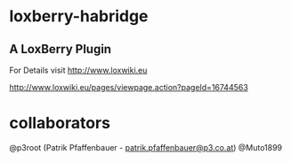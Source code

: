 # loxberry-habridge
A LoxBerry Plugin
-
For Details visit http://www.loxwiki.eu

http://www.loxwiki.eu/pages/viewpage.action?pageId=16744563

# collaborators
@p3root (Patrik Pfaffenbauer - patrik.pfaffenbauer@p3.co.at)
@Muto1899
